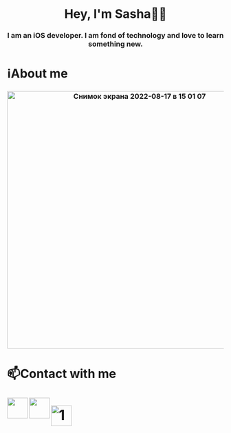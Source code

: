 <h1 align="center">Hey, I'm Sasha👨‍💻</a> 
<h3 align="center">I am an iOS developer. I am fond of technology and love to learn something new.</h3>

<h1 align="left">ℹ️About me</a>
<h3 align="center"><img width="600" 
alt="Снимок экрана 2022-08-17 в 15 01 07" src="https://user-images.githubusercontent.com/58693867/185113896-cdc7ec98-b06c-4e9e-9a0a-9fce9f7b8fba.png"</h3>

<h1 align="left">📫Contact with me</a>
  
<a href="https://www.linkedin.com/in/aleksandr-dorofeev-5b079a231/" target="_blank"><img align="left" width="48px" src="https://user-images.githubusercontent.com/28134310/153570070-7b4df2bb-7fc0-43f0-97a9-b084787934d9.png" />
<a href="https://t.me/dorofeevs" target="_blank"><img align="left" width="48px" src="https://user-images.githubusercontent.com/28134310/153570078-7c753dbe-4671-48bb-a805-a266afa28a53.png" />
<h3 align="left"> <a href="https://github.com/aleksandr-dorofeev"><img width="48px" src="https://user-images.githubusercontent.com/58693867/185147105-7380d453-460d-482b-ac93-c53b3aaa5187.png" alt="145807" />

<br />
<br />
<br />
  
<!--
**dorofeeevs/dorofeeevs** is a ✨ _special_ ✨ repository because its `README.md` (this file) appears on your GitHub profile.

Here are some ideas to get you started:

- 🔭 I’m currently working on ...
- 🌱 I’m currently learning ...
- 👯 I’m looking to collaborate on ...
- 🤔 I’m looking for help with ...
- 💬 Ask me about ...
- 📫 How to reach me: ...
- 😄 Pronouns: ...
- ⚡ Fun fact: ...
-->

